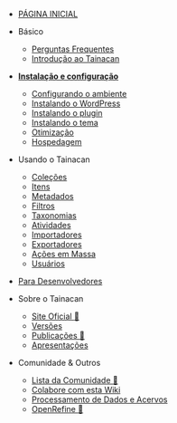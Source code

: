 * [PÁGINA INICIAL](/pt-br/README)

* Básico
    * [Perguntas Frequentes](/pt-br/faq)
    * [Introdução ao Tainacan](/pt-br/introduction)
* [**Instalação e configuração**](/pt-br/instalacao)
    * [Configurando o ambiente](/pt-br/xampp)
    * [Instalando o WordPress](/pt-br/wordpress)
    * [Instalando o plugin](/pt-br/tainacan)
    * [Instalando o tema](/pt-br/theme)
    * [Otimização](/pt-br/optimization)
    * [Hospedagem](/pt-br/hosting)
* Usando o Tainacan
    * [Coleções](/pt-br/collections)
    * [Itens](/pt-br/items)
    * [Metadados](/pt-br/metadata)
    * [Filtros](/pt-br/filters)
    * [Taxonomias](/pt-br/taxonomies)
    * [Atividades](/pt-br/activities)
    * [Importadores](/pt-br/importers)
    * [Exportadores](/pt-br/exporters)
    * [Ações em Massa](/pt-br/bulk-actions)
    * [Usuários](/pt-br/users)
* [Para Desenvolvedores](/pt-br/dev/)
* Sobre o Tainacan
    * [Site Oficial :link:](https://tainacan.org/ ':ignore')
    * [Versões](/pt-br/releases)
    * [Publicações :link:](http://pesquisa.medialab.ufg.br/artigos/ ':ignore')
    * [Apresentações](/pt-br/presentations)
* Comunidade & Outros
    * [Lista da Comunidade :link:](https://lists.riseup.net/www/subscribe/tainacan ':ignore')
    * [Colabore com esta Wiki](/pt-br/CONTRIBUTING)
    * [Processamento de Dados e Acervos](/pt-br/data-processing)
    * [OpenRefine :link:](http://openrefine.org/ ':ignore')
 